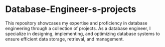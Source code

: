 # Database-Engineer-s-projects

This repository showcases my expertise and proficiency in database engineering through a collection of projects. As a database engineer, I specialize in designing, implementing, and optimizing database systems to ensure efficient data storage, retrieval, and management.
